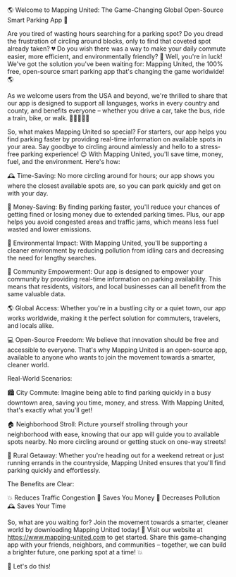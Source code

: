 🌎 Welcome to Mapping United: The Game-Changing Global Open-Source Smart Parking App 🚀

Are you tired of wasting hours searching for a parking spot? Do you dread the frustration of circling around blocks, only to find that coveted spot already taken? 💔 Do you wish there was a way to make your daily commute easier, more efficient, and environmentally friendly? 🌟 Well, you're in luck! We've got the solution you've been waiting for: Mapping United, the 100% free, open-source smart parking app that's changing the game worldwide! 🌎

As we welcome users from the USA and beyond, we're thrilled to share that our app is designed to support all languages, works in every country and county, and benefits everyone – whether you drive a car, take the bus, ride a train, bike, or walk. 🚶‍♀️🚌🚂💨

So, what makes Mapping United so special? For starters, our app helps you find parking faster by providing real-time information on available spots in your area. Say goodbye to circling around aimlessly and hello to a stress-free parking experience! 😊 With Mapping United, you'll save time, money, fuel, and the environment. Here's how:

🕰️ Time-Saving: No more circling around for hours; our app shows you where the closest available spots are, so you can park quickly and get on with your day.

💸 Money-Saving: By finding parking faster, you'll reduce your chances of getting fined or losing money due to extended parking times. Plus, our app helps you avoid congested areas and traffic jams, which means less fuel wasted and lower emissions.

🌿 Environmental Impact: With Mapping United, you'll be supporting a cleaner environment by reducing pollution from idling cars and decreasing the need for lengthy searches.

💪 Community Empowerment: Our app is designed to empower your community by providing real-time information on parking availability. This means that residents, visitors, and local businesses can all benefit from the same valuable data.

🌎 Global Access: Whether you're in a bustling city or a quiet town, our app works worldwide, making it the perfect solution for commuters, travelers, and locals alike.

💻 Open-Source Freedom: We believe that innovation should be free and accessible to everyone. That's why Mapping United is an open-source app, available to anyone who wants to join the movement towards a smarter, cleaner world.

Real-World Scenarios:

🏙️ City Commute: Imagine being able to find parking quickly in a busy downtown area, saving you time, money, and stress. With Mapping United, that's exactly what you'll get!

🏠 Neighborhood Stroll: Picture yourself strolling through your neighborhood with ease, knowing that our app will guide you to available spots nearby. No more circling around or getting stuck on one-way streets!

🚗 Rural Getaway: Whether you're heading out for a weekend retreat or just running errands in the countryside, Mapping United ensures that you'll find parking quickly and effortlessly.

The Benefits are Clear:

💥 Reduces Traffic Congestion
💸 Saves You Money
🌿 Decreases Pollution
🕰️ Saves Your Time

So, what are you waiting for? Join the movement towards a smarter, cleaner world by downloading Mapping United today! 📲 Visit our website at https://www.mapping-united.com to get started. Share this game-changing app with your friends, neighbors, and communities – together, we can build a brighter future, one parking spot at a time! 💥

🌟 Let's do this!
